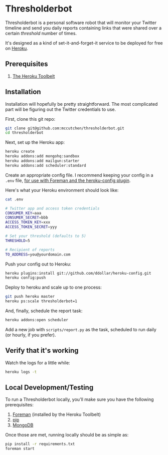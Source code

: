 Thresholderbot
==============

Thresholderbot is a personal software robot that will monitor your Twitter
timeline and send you daily reports containing links that were shared over
a certain *threshold* number of times.

It's designed as a kind of set-it-and-forget-it service to be deployed for
free on [Heroku][heroku].


Prerequisites
-------------

 1. [The Heroku Toolbelt][heroku-toolbelt]


Installation
------------

Installation will hopefully be pretty straightforward. The most complicated
part will be figuring out the Twitter credentials to use.

First, clone this git repo:

```bash
git clone git@github.com:mccutchen/thresholderbot.git
cd thresholderbot
```

Next, set up the Heroku app:

```bash
heroku create
heroku addons:add mongohq:sandbox
heroku addons:add mailgun:starter
heroku addons:add scheduler:standard
```

Create an appropriate config file. I recommend keeping your config in
a `.env` file, [for use with Foreman and the heroku-config plugin][heroku-config].

Here's what your Heroku environment should look like:

```bash
cat .env
```
```bash
# Twitter app and access token credentials
CONSUMER_KEY=aaa
CONSUMER_SECRET=bbb
ACCESS_TOKEN_KEY=xxx
ACCESS_TOKEN_SECRET=yyy

# Set your threshold (defaults to 5)
THRESHOLD=5

# Recipient of reports
TO_ADDRESS=you@yourdomain.com
```

Push your config out to Heroku:

```bash
heroku plugins:install git://github.com/ddollar/heroku-config.git
heroku config:push
```

Deploy to heroku and scale up to one process:

```bash
git push heroku master
heroku ps:scale thresholderbot=1
```

And, finally, schedule the report task:

```bash
heroku addons:open scheduler
```

Add a new job with `scripts/report.py` as the task, scheduled to run daily (or
hourly, if you prefer).


Verify that it's working
------------------------

Watch the logs for a little while:

```bash
heroku logs -t
```


Local Development/Testing
-------------------------

To run a Thresholderbot locally, you'll make sure you have the following
prerequisites:

 1. [Foreman][foreman] (installed by the Heroku Toolbelt)
 2. [pip][pip]
 3. [MongoDB][mongodb]

Once those are met, running locally should be as simple as:

```bash
pip install -r requirements.txt
foreman start
```

[heroku]: https://heroku.com/
[heroku-toolbelt]: https://toolbelt.heroku.com/
[heroku-config]: https://devcenter.heroku.com/articles/config-vars#local-setup
[foreman]: https://github.com/ddollar/foreman
[pip]: http://www.pip-installer.org/
[mongodb]: http://mongodb.org/
